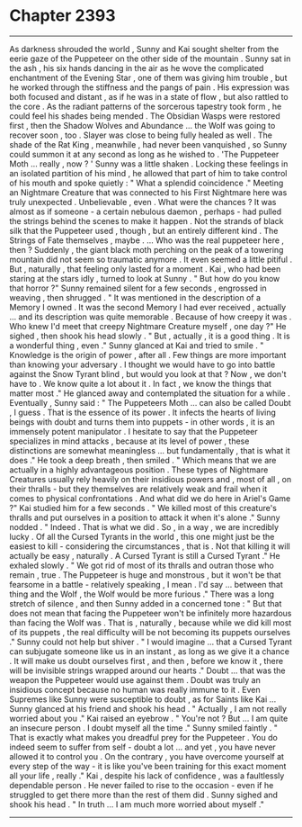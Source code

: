 
# Chapter 2393


---

As darkness shrouded the world , Sunny and Kai sought shelter from the eerie gaze of the Puppeteer on the other side of the mountain . Sunny sat in the ash , his six hands dancing in the air as he wove the complicated enchantment of the Evening Star , one of them was giving him trouble , but he worked through the stiffness and the pangs of pain . His expression was both focused and distant , as if he was in a state of flow , but also rattled to the core .
As the radiant patterns of the sorcerous tapestry took form , he could feel his shades being mended . The Obsidian Wasps were restored first , then the Shadow Wolves and Abundance … the Wolf was going to recover soon , too . Slayer was close to being fully healed as well . The shade of the Rat King , meanwhile , had never been vanquished , so Sunny could summon it at any second as long as he wished to .
'The Puppeteer Moth … really , now ? ' Sunny was a little shaken .
Locking these feelings in an isolated partition of his mind , he allowed that part of him to take control of his mouth and spoke quietly : " What a splendid coincidence ." Meeting an Nightmare Creature that was connected to his First Nightmare here was truly unexpected . Unbelievable , even . What were the chances ? It was almost as if someone - a certain nebulous daemon , perhaps - had pulled the strings behind the scenes to make it happen . Not the strands of black silk that the Puppeteer used , though , but an entirely different kind .
The Strings of Fate themselves , maybe . … Who was the real puppeteer here , then ?
Suddenly , the giant black moth perching on the peak of a towering mountain did not seem so traumatic anymore . It even seemed a little pitiful . But , naturally , that feeling only lasted for a moment .
Kai , who had been staring at the stars idly , turned to look at Sunny . " But how do you know that horror ?" Sunny remained silent for a few seconds , engrossed in weaving , then shrugged . " It was mentioned in the description of a Memory I owned . It was the second Memory I had ever received , actually … and its description was quite memorable . Because of how creepy it was . Who knew I'd meet that creepy Nightmare Creature myself , one day ?"
He sighed , then shook his head slowly . " But , actually , it is a good thing . It is a wonderful thing , even ."
Sunny glanced at Kai and tried to smile . " Knowledge is the origin of power , after all . Few things are more important than knowing your adversary . I thought we would have to go into battle against the Snow Tyrant blind , but would you look at that ? Now , we don't have to . We know quite a lot about it . In fact , we know the things that matter most ." He glanced away and contemplated the situation for a while .
Eventually , Sunny said : " The Puppeteers Moth … can also be called Doubt , I guess . That is the essence of its power . It infects the hearts of living beings with doubt and turns them into puppets - in other words , it is an immensely potent manipulator . I hesitate to say that the Puppeteer specializes in mind attacks , because at its level of power , these distinctions are somewhat meaningless … but fundamentally , that is what it does ." He took a deep breath , then smiled .
" Which means that we are actually in a highly advantageous position . These types of Nightmare Creatures usually rely heavily on their insidious powers and , most of all , on their thralls - but they themselves are relatively weak and frail when it comes to physical confrontations . And what did we do here in Ariel's Game ?" Kai studied him for a few seconds .
" We killed most of this creature's thralls and put ourselves in a position to attack it when it's alone ." Sunny nodded . " Indeed . That is what we did . So , in a way , we are incredibly lucky . Of all the Cursed Tyrants in the world , this one might just be the easiest to kill - considering the circumstances , that is . Not that killing it will actually be easy , naturally . A Cursed Tyrant is still a Cursed Tyrant ."
He exhaled slowly . " We got rid of most of its thralls and outran those who remain , true . The Puppeteer is huge and monstrous , but it won't be that fearsome in a battle - relatively speaking , I mean . I'd say … between that thing and the Wolf , the Wolf would be more furious ." There was a long stretch of silence , and then Sunny added in a concerned tone : " But that does not mean that facing the Puppeteer won't be infinitely more hazardous than facing the Wolf was . That is , naturally , because while we did kill most of its puppets , the real difficulty will be not becoming its puppets ourselves ."
Sunny could not help but shiver . " I would imagine … that a Cursed Tyrant can subjugate someone like us in an instant , as long as we give it a chance . It will make us doubt ourselves first , and then , before we know it , there will be invisible strings wrapped around our hearts ."
Doubt … that was the weapon the Puppeteer would use against them . Doubt was truly an insidious concept because no human was really immune to it . Even Supremes like Sunny were susceptible to doubt , as for Saints like Kai … Sunny glanced at his friend and shook his head .
" Actually , I am not really worried about you ." Kai raised an eyebrow .
" You're not ? But … I am quite an insecure person . I doubt myself all the time ." Sunny smiled faintly . " That is exactly what makes you dreadful prey for the Puppeteer . You do indeed seem to suffer from self - doubt a lot … and yet , you have never allowed it to control you . On the contrary , you have overcome yourself at every step of the way - it is like you've been training for this exact moment all your life , really ."
Kai , despite his lack of confidence , was a faultlessly dependable person . He never failed to rise to the occasion - even if he struggled to get there more than the rest of them did . Sunny sighed and shook his head .
" In truth … I am much more worried about myself ."

---

